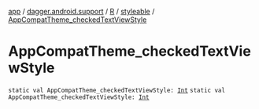 [app](../../../index.md) / [dagger.android.support](../../index.md) / [R](../index.md) / [styleable](index.md) / [AppCompatTheme_checkedTextViewStyle](./-app-compat-theme_checked-text-view-style.md)

# AppCompatTheme_checkedTextViewStyle

`static val AppCompatTheme_checkedTextViewStyle: `[`Int`](https://kotlinlang.org/api/latest/jvm/stdlib/kotlin/-int/index.html)
`static val AppCompatTheme_checkedTextViewStyle: `[`Int`](https://kotlinlang.org/api/latest/jvm/stdlib/kotlin/-int/index.html)